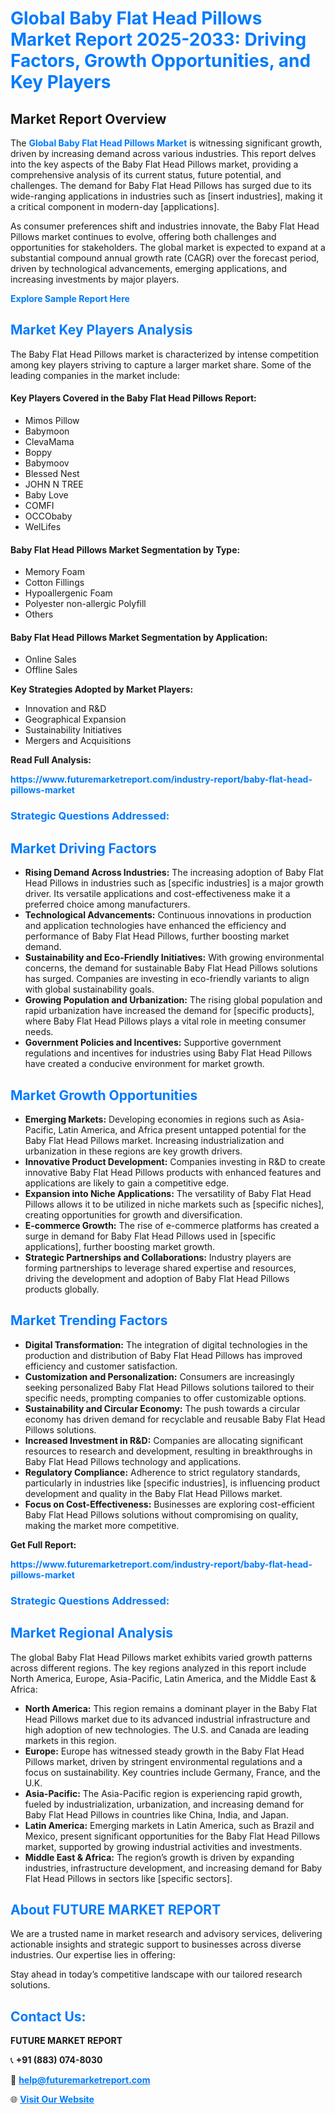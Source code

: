 <h1 style="color: #007BFF;">Global Baby Flat Head Pillows Market Report 2025-2033: Driving Factors, Growth Opportunities, and Key Players</h1>

<section id="overview">
<h2>Market Report Overview</h2>
<p>The <a href="https://www.futuremarketreport.com/industry-report/baby-flat-head-pillows-market" style="color: #007BFF; text-decoration: none;"><strong>Global Baby Flat Head Pillows Market</strong></a> is witnessing significant growth, driven by increasing demand across various industries. This report delves into the key aspects of the Baby Flat Head Pillows market, providing a comprehensive analysis of its current status, future potential, and challenges. The demand for Baby Flat Head Pillows has surged due to its wide-ranging applications in industries such as [insert industries], making it a critical component in modern-day [applications].</p>
<p>As consumer preferences shift and industries innovate, the Baby Flat Head Pillows market continues to evolve, offering both challenges and opportunities for stakeholders. The global market is expected to expand at a substantial compound annual growth rate (CAGR) over the forecast period, driven by technological advancements, emerging applications, and increasing investments by major players.</p>
</section>

<section id="overview">
<p><a href="https://www.futuremarketreport.com/request-sample/reportId=45454" style="color: #007BFF; text-decoration: none;"><strong>Explore Sample Report Here</strong></a></p>
</section>

<section id="key-players">
<h2 style="color: #007BFF;">Market Key Players Analysis</h2>
<p>The Baby Flat Head Pillows market is characterized by intense competition among key players striving to capture a larger market share. Some of the leading companies in the market include:</p>
<h4>Key Players Covered in the Baby Flat Head Pillows Report:</h4>
<ul><li>Mimos Pillow</li><li>Babymoon</li><li>ClevaMama</li><li>Boppy</li><li>Babymoov</li><li>Blessed Nest</li><li>JOHN N TREE</li><li>Baby Love</li><li>COMFI</li><li>OCCObaby</li><li>WelLifes</li></ul>
<h4>Baby Flat Head Pillows Market Segmentation by Type:</h4>
<ul><li>Memory Foam</li><li>Cotton Fillings</li><li>Hypoallergenic Foam</li><li>Polyester non-allergic Polyfill</li><li>Others</li></ul>

<h4>Baby Flat Head Pillows Market Segmentation by Application:</h4>
<ul><li>Online Sales</li><li>Offline Sales</li></ul>
<p><strong>Key Strategies Adopted by Market Players:</strong></p>
<ul>
<li>Innovation and R&D</li>
<li>Geographical Expansion</li>
<li>Sustainability Initiatives</li>
<li>Mergers and Acquisitions</li>
</ul>
</section>

<section>
<p><strong>Read Full Analysis: </strong></p><a href="https://www.futuremarketreport.com/industry-report/baby-flat-head-pillows-market" style="color: #007BFF; text-decoration: none;"><strong>https://www.futuremarketreport.com/industry-report/baby-flat-head-pillows-market</strong></a>
<h3 style="color: #007BFF;">Strategic Questions Addressed:</h3>
</section>

<section id="driving-factors">
<h2 style="color: #007BFF;">Market Driving Factors</h2>
<ul>
<li><strong>Rising Demand Across Industries:</strong> The increasing adoption of Baby Flat Head Pillows in industries such as [specific industries] is a major growth driver. Its versatile applications and cost-effectiveness make it a preferred choice among manufacturers.</li>
<li><strong>Technological Advancements:</strong> Continuous innovations in production and application technologies have enhanced the efficiency and performance of Baby Flat Head Pillows, further boosting market demand.</li>
<li><strong>Sustainability and Eco-Friendly Initiatives:</strong> With growing environmental concerns, the demand for sustainable Baby Flat Head Pillows solutions has surged. Companies are investing in eco-friendly variants to align with global sustainability goals.</li>
<li><strong>Growing Population and Urbanization:</strong> The rising global population and rapid urbanization have increased the demand for [specific products], where Baby Flat Head Pillows plays a vital role in meeting consumer needs.</li>
<li><strong>Government Policies and Incentives:</strong> Supportive government regulations and incentives for industries using Baby Flat Head Pillows have created a conducive environment for market growth.</li>
</ul>
</section>

<section id="growth-opportunities">
<h2 style="color: #007BFF;">Market Growth Opportunities</h2>
<ul>
<li><strong>Emerging Markets:</strong> Developing economies in regions such as Asia-Pacific, Latin America, and Africa present untapped potential for the Baby Flat Head Pillows market. Increasing industrialization and urbanization in these regions are key growth drivers.</li>
<li><strong>Innovative Product Development:</strong> Companies investing in R&D to create innovative Baby Flat Head Pillows products with enhanced features and applications are likely to gain a competitive edge.</li>
<li><strong>Expansion into Niche Applications:</strong> The versatility of Baby Flat Head Pillows allows it to be utilized in niche markets such as [specific niches], creating opportunities for growth and diversification.</li>
<li><strong>E-commerce Growth:</strong> The rise of e-commerce platforms has created a surge in demand for Baby Flat Head Pillows used in [specific applications], further boosting market growth.</li>
<li><strong>Strategic Partnerships and Collaborations:</strong> Industry players are forming partnerships to leverage shared expertise and resources, driving the development and adoption of Baby Flat Head Pillows products globally.</li>
</ul>
</section>

<section id="trending-factors">
<h2 style="color: #007BFF;">Market Trending Factors</h2>
<ul>
<li><strong>Digital Transformation:</strong> The integration of digital technologies in the production and distribution of Baby Flat Head Pillows has improved efficiency and customer satisfaction.</li>
<li><strong>Customization and Personalization:</strong> Consumers are increasingly seeking personalized Baby Flat Head Pillows solutions tailored to their specific needs, prompting companies to offer customizable options.</li>
<li><strong>Sustainability and Circular Economy:</strong> The push towards a circular economy has driven demand for recyclable and reusable Baby Flat Head Pillows solutions.</li>
<li><strong>Increased Investment in R&D:</strong> Companies are allocating significant resources to research and development, resulting in breakthroughs in Baby Flat Head Pillows technology and applications.</li>
<li><strong>Regulatory Compliance:</strong> Adherence to strict regulatory standards, particularly in industries like [specific industries], is influencing product development and quality in the Baby Flat Head Pillows market.</li>
<li><strong>Focus on Cost-Effectiveness:</strong> Businesses are exploring cost-efficient Baby Flat Head Pillows solutions without compromising on quality, making the market more competitive.</li>
</ul>
</section>

<section>
<p><strong>Get Full Report: </strong></p><a href="https://www.futuremarketreport.com/industry-report/baby-flat-head-pillows-market" style="color: #007BFF; text-decoration: none;"><strong>https://www.futuremarketreport.com/industry-report/baby-flat-head-pillows-market</strong></a>
<h3 style="color: #007BFF;">Strategic Questions Addressed:</h3>
</section>


<section id="regional-analysis">
<h2 style="color: #007BFF;">Market Regional Analysis</h2>
<p>The global Baby Flat Head Pillows market exhibits varied growth patterns across different regions. The key regions analyzed in this report include North America, Europe, Asia-Pacific, Latin America, and the Middle East & Africa:</p>
<ul>
<li><strong>North America:</strong> This region remains a dominant player in the Baby Flat Head Pillows market due to its advanced industrial infrastructure and high adoption of new technologies. The U.S. and Canada are leading markets in this region.</li>
<li><strong>Europe:</strong> Europe has witnessed steady growth in the Baby Flat Head Pillows market, driven by stringent environmental regulations and a focus on sustainability. Key countries include Germany, France, and the U.K.</li>
<li><strong>Asia-Pacific:</strong> The Asia-Pacific region is experiencing rapid growth, fueled by industrialization, urbanization, and increasing demand for Baby Flat Head Pillows in countries like China, India, and Japan.</li>
<li><strong>Latin America:</strong> Emerging markets in Latin America, such as Brazil and Mexico, present significant opportunities for the Baby Flat Head Pillows market, supported by growing industrial activities and investments.</li>
<li><strong>Middle East & Africa:</strong> The region’s growth is driven by expanding industries, infrastructure development, and increasing demand for Baby Flat Head Pillows in sectors like [specific sectors].</li>
</ul>
</section>

<footer>
<h2 style="color: #007BFF;">About FUTURE MARKET REPORT</h2>
<p>We are a trusted name in market research and advisory services, delivering actionable insights and strategic support to businesses across diverse industries. Our expertise lies in offering:</p>

<p>Stay ahead in today’s competitive landscape with our tailored research solutions.</p>

<h2 style="color: #007BFF;">Contact Us:</h2>
<p><strong>FUTURE MARKET REPORT</strong></p>
<p>📞 <strong>+91 (883) 074-8030</strong></p>
<p>📧 <strong><a href="mailto:help@futuremarketreport.com" style="color: #007BFF;">help@futuremarketreport.com</a></strong></p>
<p>🌐 <strong><a href="https://www.futuremarketreport.com/" style="color: #007BFF;">Visit Our Website</a></strong></p>
</footer>